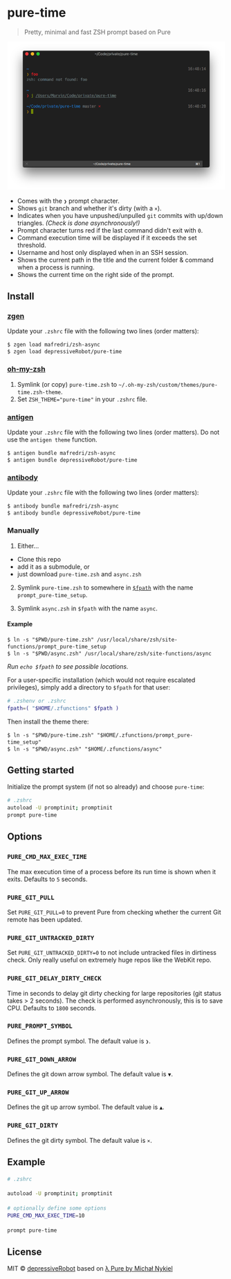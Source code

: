 # pure-time

> Pretty, minimal and fast ZSH prompt based on Pure

<img src="screenshot.png" width="768">

- Comes with the `❯` prompt character.
- Shows `git` branch and whether it's dirty (with a `×`).
- Indicates when you have unpushed/unpulled `git` commits with up/down triangles. *(Check is done asynchronously!)*
- Prompt character turns red if the last command didn't exit with `0`.
- Command execution time will be displayed if it exceeds the set threshold.
- Username and host only displayed when in an SSH session.
- Shows the current path in the title and the current folder & command when a process is running.
- Shows the current time on the right side of the prompt.

## Install

### [zgen](https://github.com/tarjoilija/zgen)

Update your `.zshrc` file with the following two lines (order matters):

```console
$ zgen load mafredri/zsh-async
$ zgen load depressiveRobot/pure-time
```

### [oh-my-zsh](https://github.com/robbyrussell/oh-my-zsh)

1. Symlink (or copy) `pure-time.zsh` to `~/.oh-my-zsh/custom/themes/pure-time.zsh-theme`.
2. Set `ZSH_THEME="pure-time"` in your `.zshrc` file.

### [antigen](https://github.com/zsh-users/antigen)

Update your `.zshrc` file with the following two lines (order matters). Do not use the `antigen theme` function.

```console
$ antigen bundle mafredri/zsh-async
$ antigen bundle depressiveRobot/pure-time
```

### [antibody](https://github.com/getantibody/antibody)

Update your `.zshrc` file with the following two lines (order matters):

```console
$ antibody bundle mafredri/zsh-async
$ antibody bundle depressiveRobot/pure-time
```

### Manually

1. Either…
  - Clone this repo
  - add it as a submodule, or
  - just download `pure-time.zsh` and `async.zsh`

2. Symlink `pure-time.zsh` to somewhere in [`$fpath`](http://www.refining-linux.org/archives/46/ZSH-Gem-12-Autoloading-functions/) with the name `prompt_pure-time_setup`.

3. Symlink `async.zsh` in `$fpath` with the name `async`.

#### Example

```console
$ ln -s "$PWD/pure-time.zsh" /usr/local/share/zsh/site-functions/prompt_pure-time_setup
$ ln -s "$PWD/async.zsh" /usr/local/share/zsh/site-functions/async
```
*Run `echo $fpath` to see possible locations.*

For a user-specific installation (which would not require escalated privileges), simply add a directory to `$fpath` for that user:

```sh
# .zshenv or .zshrc
fpath=( "$HOME/.zfunctions" $fpath )
```

Then install the theme there:

```console
$ ln -s "$PWD/pure-time.zsh" "$HOME/.zfunctions/prompt_pure-time_setup"
$ ln -s "$PWD/async.zsh" "$HOME/.zfunctions/async"
```

## Getting started

Initialize the prompt system (if not so already) and choose `pure-time`:

```sh
# .zshrc
autoload -U promptinit; promptinit
prompt pure-time
```

## Options

### `PURE_CMD_MAX_EXEC_TIME`

The max execution time of a process before its run time is shown when it exits. Defaults to `5` seconds.

### `PURE_GIT_PULL`

Set `PURE_GIT_PULL=0` to prevent Pure from checking whether the current Git remote has been updated.

### `PURE_GIT_UNTRACKED_DIRTY`

Set `PURE_GIT_UNTRACKED_DIRTY=0` to not include untracked files in dirtiness check. Only really useful on extremely huge repos like the WebKit repo.

### `PURE_GIT_DELAY_DIRTY_CHECK`

Time in seconds to delay git dirty checking for large repositories (git status takes > 2 seconds). The check is performed asynchronously, this is to save CPU. Defaults to `1800` seconds.

### `PURE_PROMPT_SYMBOL`

Defines the prompt symbol. The default value is `❯`.

### `PURE_GIT_DOWN_ARROW`

Defines the git down arrow symbol. The default value is `▼`.

### `PURE_GIT_UP_ARROW`

Defines the git up arrow symbol. The default value is `▲`.

### `PURE_GIT_DIRTY`

Defines the git dirty symbol. The default value is `×`.

## Example

```sh
# .zshrc

autoload -U promptinit; promptinit

# optionally define some options
PURE_CMD_MAX_EXEC_TIME=10

prompt pure-time
```

## License

MIT © [depressiveRobot](http://depressiverobot.com) based on [λ Pure by Michał Nykiel](https://github.com/marszall87/lambda-pure)
